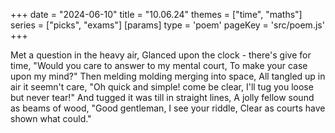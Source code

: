 +++
date = "2024-06-10"
title = "10.06.24"
themes = ["time", "maths"]
series = ["picks", "exams"]
[params]
  type = 'poem'
  pageKey = 'src/poem.js'
+++

Met a question in the heavy air,
Glanced upon the clock - there's give for time,
"Would you care to answer to my mental court,
To make your case upon my mind?"
Then melding molding merging into space,
All tangled up in air it seemn't care,
"Oh quick and simple! come be clear,
I'll tug you loose but never tear!"
And tugged it was till in straight lines,
A jolly fellow sound as beams of wood,
"Good gentleman, I see your riddle,
Clear as courts have shown what could."
